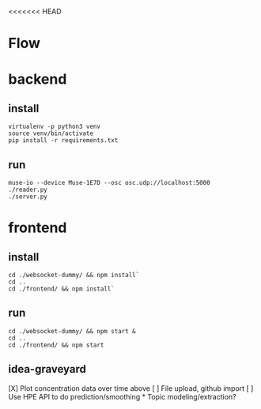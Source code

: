 <<<<<<< HEAD
# Flow

backend
=======

install
-------
```
virtualenv -p python3 venv
source venv/bin/activate
pip install -r requirements.txt
```

run
-----
```
muse-io --device Muse-1E7D --osc osc.udp://localhost:5000
./reader.py
./server.py
```

frontend
========
install
------
```
cd ./websocket-dummy/ && npm install`
cd ..
cd ./frontend/ && npm install`
```

run
---

```
cd ./websocket-dummy/ && npm start &
cd ..
cd ./frontend/ && npm start
```

idea-graveyard
--------------

 [X] Plot concentration data over time above
 [ ] File upload, github import
 [ ] Use HPE API to do prediction/smoothing
      * Topic modeling/extraction?

